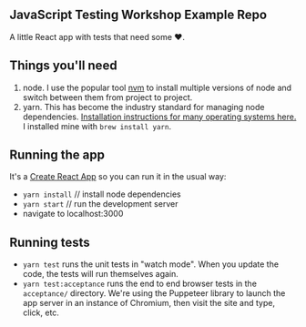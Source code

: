 ## JavaScript Testing Workshop Example Repo

A little React app with tests that need some ❤️.

## Things you'll need

1. node. I use the popular tool [nvm](https://github.com/nvm-sh/nvm) to install multiple versions of node and switch between them from project to project.
2. yarn. This has become the industry standard for managing node dependencies. [Installation instructions for many operating systems here.](https://yarnpkg.com/en/docs/install) I installed mine with `brew install yarn`.

## Running the app

It's a [Create React App](https://github.com/facebook/create-react-app) so you can run it in the usual way:

- `yarn install` // install node dependencies
- `yarn start` // run the development server
- navigate to localhost:3000

## Running tests

- `yarn test` runs the unit tests in "watch mode". When you update the code, the tests will run themselves again.
- `yarn test:acceptance` runs the end to end browser tests in the `acceptance/` directory. We're using the Puppeteer library to launch the app server in an instance of Chromium, then visit the site and type, click, etc.

